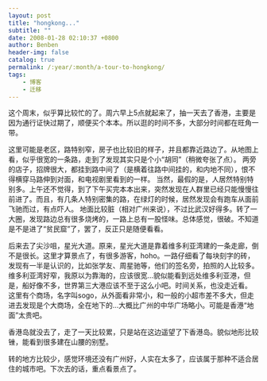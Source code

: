 ```yaml
---
layout: post
title: "hongkong..."
subtitle: ""
date: 2008-01-28 02:10:37 +0800
author: Benben
header-img: false
catalog: true
permalink: /:year/:month/a-tour-to-hongkong/
tags:
    - 博客
    - 迁移
---
```


这个周末，似乎算比较忙的了。周六早上5点就起来了，抽一天去了香港，主要是因为通行证快过期了，顺便买个本本。所以逛的时间不多，大部分时间都在旺角一带。
 
这里可能是老区，路特别窄，房子也比较旧的样子，并且都靠近路边了。从地图上看，似乎很宽的一条路，走到了发现其实只是个小“胡同”（稍微夸张了点）。
两旁的店子，招牌很大，都挂到路中间了（是横着往路中间挂的，和内地不同），恨不得横穿马路伸到对面，和电视剧里看到的一样。
当然，最假的是，人居然特别特别多。上午还不觉得，到了下午买完本本出来，突然发现在人群里已经只能慢慢往前进了。而且，有几条人特别密集的路，在绿灯的时候，居然发现会有跑车从面前飞驰而过，有点吓人。
地面比较脏（相对广州来说），不过比武汉好得多。转了一大圈，发现路边总有很多烧烤的，一路上总有一股怪味。总体感觉，很破。不知道是不是进了“贫民窟”了，罢了，反正只是随便看看。
 
后来去了尖沙咀，星光大道。原来，星光大道是靠着维多利亚湾建的一条走廊，倒不是很长。这里才算景点了，有很多游客，hoho。一路仔细看了每块刻字的砖，发现有一半是认识的，比如张学友、周星驰等，他们的签名旁，拍照的人比较多。
维多利亚湾好窄，我原以为靠海的，应该很宽...貌似能看到远处维多利亚港，但是，船好像不多，世界第三大港应该不至于这么小吧。时间关系，也没走近看。
这里有个商场，名字叫sogo，从外面看非常小，和一般的小超市差不多大，但走进去发现是个大商场，全在地下的...大概比广州的中华广场略小。可能是香港“地面”太贵吧。
 
香港岛就没去了，走了一天比较累，只是站在这边遥望了下香港岛。貌似地形比较锉，能看到很多建在山腰的别墅。
 
转的地方比较少，感觉环境还没有广州好，人实在太多了，应该属于那种不适合居住的城市吧。下次去的话，重点看景点了。
